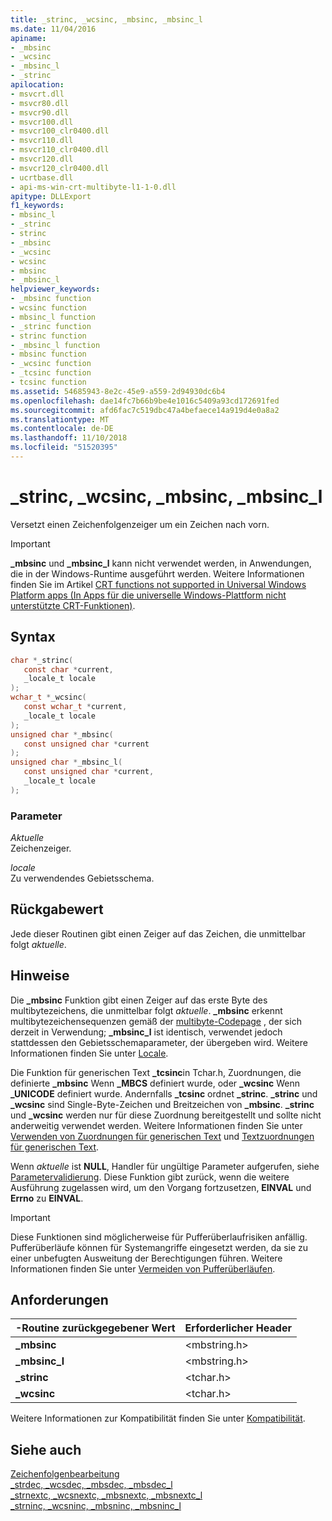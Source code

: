 ```yaml
---
title: _strinc, _wcsinc, _mbsinc, _mbsinc_l
ms.date: 11/04/2016
apiname:
- _mbsinc
- _wcsinc
- _mbsinc_l
- _strinc
apilocation:
- msvcrt.dll
- msvcr80.dll
- msvcr90.dll
- msvcr100.dll
- msvcr100_clr0400.dll
- msvcr110.dll
- msvcr110_clr0400.dll
- msvcr120.dll
- msvcr120_clr0400.dll
- ucrtbase.dll
- api-ms-win-crt-multibyte-l1-1-0.dll
apitype: DLLExport
f1_keywords:
- mbsinc_l
- _strinc
- strinc
- _mbsinc
- _wcsinc
- wcsinc
- mbsinc
- _mbsinc_l
helpviewer_keywords:
- _mbsinc function
- wcsinc function
- mbsinc_l function
- _strinc function
- strinc function
- _mbsinc_l function
- mbsinc function
- _wcsinc function
- _tcsinc function
- tcsinc function
ms.assetid: 54685943-8e2c-45e9-a559-2d94930dc6b4
ms.openlocfilehash: dae14fc7b66b9be4e1016c5409a93cd172691fed
ms.sourcegitcommit: afd6fac7c519dbc47a4befaece14a919d4e0a8a2
ms.translationtype: MT
ms.contentlocale: de-DE
ms.lasthandoff: 11/10/2018
ms.locfileid: "51520395"
---
```

# <a name="strinc-wcsinc-mbsinc-mbsincl"></a>_strinc, _wcsinc, _mbsinc, _mbsinc_l

Versetzt einen Zeichenfolgenzeiger um ein Zeichen nach vorn.

> [!IMPORTANT]
> **_mbsinc** und **_mbsinc_l** kann nicht verwendet werden, in Anwendungen, die in der Windows-Runtime ausgeführt werden. Weitere Informationen finden Sie im Artikel [CRT functions not supported in Universal Windows Platform apps (In Apps für die universelle Windows-Plattform nicht unterstützte CRT-Funktionen)](../../cppcx/crt-functions-not-supported-in-universal-windows-platform-apps.md).

## <a name="syntax"></a>Syntax

```C
char *_strinc(
   const char *current,
   _locale_t locale
);
wchar_t *_wcsinc(
   const wchar_t *current,
   _locale_t locale
);
unsigned char *_mbsinc(
   const unsigned char *current
);
unsigned char *_mbsinc_l(
   const unsigned char *current,
   _locale_t locale
);
```

### <a name="parameters"></a>Parameter

*Aktuelle*<br/>
Zeichenzeiger.

*locale*<br/>
Zu verwendendes Gebietsschema.

## <a name="return-value"></a>Rückgabewert

Jede dieser Routinen gibt einen Zeiger auf das Zeichen, die unmittelbar folgt *aktuelle*.

## <a name="remarks"></a>Hinweise

Die **_mbsinc** Funktion gibt einen Zeiger auf das erste Byte des multibytezeichens, die unmittelbar folgt *aktuelle*. **_mbsinc** erkennt multibytezeichensequenzen gemäß der [multibyte-Codepage](../../c-runtime-library/code-pages.md) , der sich derzeit in Verwendung; **_mbsinc_l** ist identisch, verwendet jedoch stattdessen den Gebietsschemaparameter, der übergeben wird. Weitere Informationen finden Sie unter [Locale](../../c-runtime-library/locale.md).

Die Funktion für generischen Text **_tcsinc**in Tchar.h, Zuordnungen, die definierte **_mbsinc** Wenn **_MBCS** definiert wurde, oder **_wcsinc** Wenn **_UNICODE** definiert wurde. Andernfalls **_tcsinc** ordnet **_strinc**. **_strinc** und **_wcsinc** sind Single-Byte-Zeichen und Breitzeichen von **_mbsinc**. **_strinc** und **_wcsinc** werden nur für diese Zuordnung bereitgestellt und sollte nicht anderweitig verwendet werden. Weitere Informationen finden Sie unter [Verwenden von Zuordnungen für generischen Text](../../c-runtime-library/using-generic-text-mappings.md) und [Textzuordnungen für generischen Text](../../c-runtime-library/generic-text-mappings.md).

Wenn *aktuelle* ist **NULL**, Handler für ungültige Parameter aufgerufen, siehe [Parametervalidierung](../../c-runtime-library/parameter-validation.md). Diese Funktion gibt zurück, wenn die weitere Ausführung zugelassen wird, um den Vorgang fortzusetzen, **EINVAL** und **Errno** zu **EINVAL**.

> [!IMPORTANT]
> Diese Funktionen sind möglicherweise für Pufferüberlaufrisiken anfällig. Pufferüberläufe können für Systemangriffe eingesetzt werden, da sie zu einer unbefugten Ausweitung der Berechtigungen führen. Weitere Informationen finden Sie unter [Vermeiden von Pufferüberläufen](/windows/desktop/SecBP/avoiding-buffer-overruns).

## <a name="requirements"></a>Anforderungen

|-Routine zurückgegebener Wert|Erforderlicher Header|
|-------------|---------------------|
|**_mbsinc**|\<mbstring.h>|
|**_mbsinc_l**|\<mbstring.h>|
|**_strinc**|\<tchar.h>|
|**_wcsinc**|\<tchar.h>|

Weitere Informationen zur Kompatibilität finden Sie unter [Kompatibilität](../../c-runtime-library/compatibility.md).

## <a name="see-also"></a>Siehe auch

[Zeichenfolgenbearbeitung](../../c-runtime-library/string-manipulation-crt.md)<br/>
[_strdec, _wcsdec, _mbsdec, _mbsdec_l](strdec-wcsdec-mbsdec-mbsdec-l.md)<br/>
[_strnextc, _wcsnextc, _mbsnextc, _mbsnextc_l](strnextc-wcsnextc-mbsnextc-mbsnextc-l.md)<br/>
[_strninc, _wcsninc, _mbsninc, _mbsninc_l](strninc-wcsninc-mbsninc-mbsninc-l.md)<br/>
